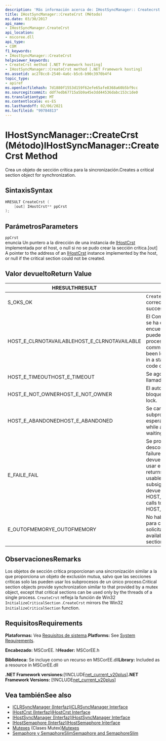 ```yaml
---
description: 'Más información acerca de: IHostSyncManager:: Createcrst ((método)'
title: IHostSyncManager::CreateCrst (Método)
ms.date: 03/30/2017
api_name:
- IHostSyncManager.CreateCrst
api_location:
- mscoree.dll
api_type:
- COM
f1_keywords:
- IHostSyncManager::CreateCrst
helpviewer_keywords:
- CreateCrst method [.NET Framework hosting]
- IHostSyncManager::CreateCrst method [.NET Framework hosting]
ms.assetid: ac278cc8-2540-4a6c-b5c6-b90c3970b4f4
topic_type:
- apiref
ms.openlocfilehash: 7d1880f1553d159f62efe65afe8368a60b5bf9cc
ms.sourcegitcommit: ddf7edb67715a5b9a45e3dd44536dabc153c1de0
ms.translationtype: MT
ms.contentlocale: es-ES
ms.lasthandoff: 02/06/2021
ms.locfileid: "99784813"
---
```

# <a name="ihostsyncmanagercreatecrst-method"></a><span data-ttu-id="00686-103">IHostSyncManager::CreateCrst (Método)</span><span class="sxs-lookup"><span data-stu-id="00686-103">IHostSyncManager::CreateCrst Method</span></span>

<span data-ttu-id="00686-104">Crea un objeto de sección crítica para la sincronización.</span><span class="sxs-lookup"><span data-stu-id="00686-104">Creates a critical section object for synchronization.</span></span>  
  
## <a name="syntax"></a><span data-ttu-id="00686-105">Sintaxis</span><span class="sxs-lookup"><span data-stu-id="00686-105">Syntax</span></span>  
  
```cpp  
HRESULT CreateCrst (  
    [out] IHostCrst** ppCrst  
);  
```  
  
## <a name="parameters"></a><span data-ttu-id="00686-106">Parámetros</span><span class="sxs-lookup"><span data-stu-id="00686-106">Parameters</span></span>  

 `ppCrst`  
 <span data-ttu-id="00686-107">enuncia Un puntero a la dirección de una instancia de [IHostCrst](ihostcrst-interface.md) implementada por el host, o null si no se pudo crear la sección crítica.</span><span class="sxs-lookup"><span data-stu-id="00686-107">[out] A pointer to the address of an [IHostCrst](ihostcrst-interface.md) instance implemented by the host, or null if the critical section could not be created.</span></span>  
  
## <a name="return-value"></a><span data-ttu-id="00686-108">Valor devuelto</span><span class="sxs-lookup"><span data-stu-id="00686-108">Return Value</span></span>  
  
|<span data-ttu-id="00686-109">HRESULT</span><span class="sxs-lookup"><span data-stu-id="00686-109">HRESULT</span></span>|<span data-ttu-id="00686-110">Descripción</span><span class="sxs-lookup"><span data-stu-id="00686-110">Description</span></span>|  
|-------------|-----------------|  
|<span data-ttu-id="00686-111">S_OK</span><span class="sxs-lookup"><span data-stu-id="00686-111">S_OK</span></span>|<span data-ttu-id="00686-112">`CreateCrst` se devolvió correctamente.</span><span class="sxs-lookup"><span data-stu-id="00686-112">`CreateCrst` returned successfully.</span></span>|  
|<span data-ttu-id="00686-113">HOST_E_CLRNOTAVAILABLE</span><span class="sxs-lookup"><span data-stu-id="00686-113">HOST_E_CLRNOTAVAILABLE</span></span>|<span data-ttu-id="00686-114">El Common Language Runtime (CLR) no se ha cargado en un proceso o el CLR se encuentra en un estado en el que no puede ejecutar código administrado ni procesar la llamada correctamente.</span><span class="sxs-lookup"><span data-stu-id="00686-114">The common language runtime (CLR) has not been loaded into a process, or the CLR is in a state in which it cannot run managed code or process the call successfully.</span></span>|  
|<span data-ttu-id="00686-115">HOST_E_TIMEOUT</span><span class="sxs-lookup"><span data-stu-id="00686-115">HOST_E_TIMEOUT</span></span>|<span data-ttu-id="00686-116">Se agotó el tiempo de espera de la llamada.</span><span class="sxs-lookup"><span data-stu-id="00686-116">The call timed out.</span></span>|  
|<span data-ttu-id="00686-117">HOST_E_NOT_OWNER</span><span class="sxs-lookup"><span data-stu-id="00686-117">HOST_E_NOT_OWNER</span></span>|<span data-ttu-id="00686-118">El autor de la llamada no posee el bloqueo.</span><span class="sxs-lookup"><span data-stu-id="00686-118">The caller does not own the lock.</span></span>|  
|<span data-ttu-id="00686-119">HOST_E_ABANDONED</span><span class="sxs-lookup"><span data-stu-id="00686-119">HOST_E_ABANDONED</span></span>|<span data-ttu-id="00686-120">Se canceló un evento mientras un subproceso o fibra bloqueados estaba esperando en él.</span><span class="sxs-lookup"><span data-stu-id="00686-120">An event was canceled while a blocked thread or fiber was waiting on it.</span></span>|  
|<span data-ttu-id="00686-121">E_FAIL</span><span class="sxs-lookup"><span data-stu-id="00686-121">E_FAIL</span></span>|<span data-ttu-id="00686-122">Se produjo un error grave desconocido.</span><span class="sxs-lookup"><span data-stu-id="00686-122">An unknown catastrophic failure occurred.</span></span> <span data-ttu-id="00686-123">Cuando un método devuelve E_FAIL, CLR ya no se puede usar en el proceso.</span><span class="sxs-lookup"><span data-stu-id="00686-123">When a method returns E_FAIL, the CLR is no longer usable within the process.</span></span> <span data-ttu-id="00686-124">Las llamadas subsiguientes a métodos de hospedaje devuelven HOST_E_CLRNOTAVAILABLE.</span><span class="sxs-lookup"><span data-stu-id="00686-124">Subsequent calls to hosting methods return HOST_E_CLRNOTAVAILABLE.</span></span>|  
|<span data-ttu-id="00686-125">E_OUTOFMEMORY</span><span class="sxs-lookup"><span data-stu-id="00686-125">E_OUTOFMEMORY</span></span>|<span data-ttu-id="00686-126">No había suficiente memoria disponible para crear la sección crítica solicitada.</span><span class="sxs-lookup"><span data-stu-id="00686-126">Not enough memory was available to create the requested critical section.</span></span>|  
  
## <a name="remarks"></a><span data-ttu-id="00686-127">Observaciones</span><span class="sxs-lookup"><span data-stu-id="00686-127">Remarks</span></span>  

 <span data-ttu-id="00686-128">Los objetos de sección crítica proporcionan una sincronización similar a la que proporciona un objeto de exclusión mutua, salvo que las secciones críticas solo las pueden usar los subprocesos de un único proceso.</span><span class="sxs-lookup"><span data-stu-id="00686-128">Critical section objects provide synchronization similar to that provided by a mutex object, except that critical sections can be used only by the threads of a single process.</span></span> <span data-ttu-id="00686-129">`CreateCrst` refleja la función de Win32 `InitializeCriticalSection` .</span><span class="sxs-lookup"><span data-stu-id="00686-129">`CreateCrst` mirrors the Win32 `InitializeCriticalSection` function.</span></span>  
  
## <a name="requirements"></a><span data-ttu-id="00686-130">Requisitos</span><span class="sxs-lookup"><span data-stu-id="00686-130">Requirements</span></span>  

 <span data-ttu-id="00686-131">**Plataformas:** Vea [Requisitos de sistema](../../get-started/system-requirements.md).</span><span class="sxs-lookup"><span data-stu-id="00686-131">**Platforms:** See [System Requirements](../../get-started/system-requirements.md).</span></span>  
  
 <span data-ttu-id="00686-132">**Encabezado:** MSCorEE. h</span><span class="sxs-lookup"><span data-stu-id="00686-132">**Header:** MSCorEE.h</span></span>  
  
 <span data-ttu-id="00686-133">**Biblioteca:** Se incluye como un recurso en MSCorEE.dll</span><span class="sxs-lookup"><span data-stu-id="00686-133">**Library:** Included as a resource in MSCorEE.dll</span></span>  
  
 <span data-ttu-id="00686-134">**.NET Framework versiones:**[!INCLUDE[net_current_v20plus](../../../../includes/net-current-v20plus-md.md)]</span><span class="sxs-lookup"><span data-stu-id="00686-134">**.NET Framework Versions:** [!INCLUDE[net_current_v20plus](../../../../includes/net-current-v20plus-md.md)]</span></span>  
  
## <a name="see-also"></a><span data-ttu-id="00686-135">Vea también</span><span class="sxs-lookup"><span data-stu-id="00686-135">See also</span></span>

- [<span data-ttu-id="00686-136">ICLRSyncManager (Interfaz)</span><span class="sxs-lookup"><span data-stu-id="00686-136">ICLRSyncManager Interface</span></span>](iclrsyncmanager-interface.md)
- [<span data-ttu-id="00686-137">IHostCrst (Interfaz)</span><span class="sxs-lookup"><span data-stu-id="00686-137">IHostCrst Interface</span></span>](ihostcrst-interface.md)
- [<span data-ttu-id="00686-138">IHostSyncManager (Interfaz)</span><span class="sxs-lookup"><span data-stu-id="00686-138">IHostSyncManager Interface</span></span>](ihostsyncmanager-interface.md)
- [<span data-ttu-id="00686-139">IHostSemaphore (Interfaz)</span><span class="sxs-lookup"><span data-stu-id="00686-139">IHostSemaphore Interface</span></span>](ihostsemaphore-interface.md)
- <span data-ttu-id="00686-140">[Mutexes](../../../standard/threading/mutexes.md) (Clases Mutex)</span><span class="sxs-lookup"><span data-stu-id="00686-140">[Mutexes](../../../standard/threading/mutexes.md)</span></span>
- [<span data-ttu-id="00686-141">Semaphore y SemaphoreSlim</span><span class="sxs-lookup"><span data-stu-id="00686-141">Semaphore and SemaphoreSlim</span></span>](../../../standard/threading/semaphore-and-semaphoreslim.md)
